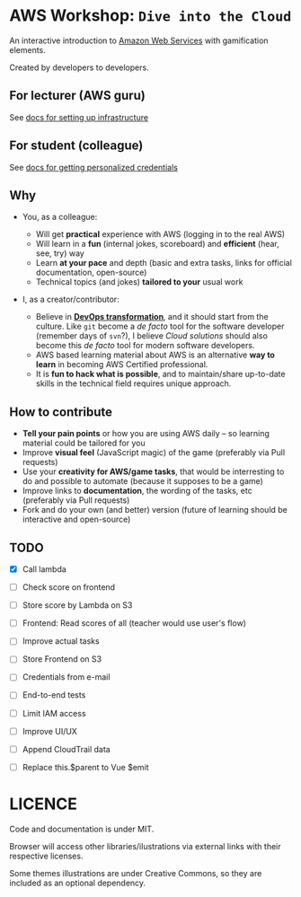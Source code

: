 AWS Workshop: `Dive into the Cloud`
===================================

An interactive introduction to [Amazon Web Services](https://aws.amazon.com/)
with gamification elements.

Created by developers to developers.

## For lecturer (AWS guru)

See [docs for setting up infrastructure](teacher/README.md)

## For student (colleague)

See [docs for getting personalized credentials](student/README.md)

## Why

 * You, as a colleague:
    * Will get **practical** experience with AWS (logging in to the real AWS)
    * Will learn in a **fun** (internal jokes, scoreboard) and **efficient** (hear, see, try) way
    * Learn **at your pace** and depth (basic and extra tasks, links for official documentation, open-source)
    * Technical topics (and jokes) **tailored to your** usual work

 * I, as a creator/contributor:
    * Believe in **[DevOps transformation](https://www.oreilly.com/library/view/effective-devops/9781491926291/)**, and it should start from the culture.
      Like `git` become a _de facto_ tool for the software developer (remember days of `svn`?),
      I believe _Cloud solutions_ should also become this _de facto_ tool for modern software developers.
    * AWS based learning material about AWS is an alternative **way to learn**
      in becoming AWS Certified professional.
    * It is **fun to hack what is possible**,
      and to maintain/share up-to-date skills in the technical field requires unique approach.

## How to contribute

 * **Tell your pain points** or how you are using AWS daily –
   so learning material could be tailored for you
 * Improve **visual feel** (JavaScript magic) of the game
   (preferably via Pull requests)
 * Use your **creativity for AWS/game tasks**,
   that would be interresting to do and possible to automate (because it supposes to be a game)
 * Improve links to **documentation**, the wording of the tasks, etc
   (preferably via Pull requests)
 * Fork and do your own (and better) version
   (future of learning should  be interactive and open-source)

## TODO

- [x] Call lambda
- [ ] Check score on frontend
- [ ] Store score by Lambda on S3
- [ ] Frontend: Read scores of all (teacher would use user's flow)

- [ ] Improve actual tasks
- [ ] Store Frontend on S3
- [ ] Credentials from e-mail
- [ ] End-to-end tests

- [ ] Limit IAM access
- [ ] Improve UI/UX
- [ ] Append CloudTrail data
- [ ] Replace this.$parent to Vue $emit


# LICENCE

Code and documentation is under MIT.

Browser will access other libraries/ilustrations via external links
with their respective licenses.

Some themes illustrations are under Creative Commons,
so they are included as an optional dependency.